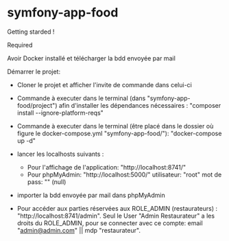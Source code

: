 # symfony-app-food

Getting starded ! 

Required

Avoir Docker installé et télécharger la bdd envoyée par mail 

Démarrer le projet: 

- Cloner le projet et afficher l'invite de commande dans celui-ci
- Commande à executer dans le terminal (dans "symfony-app-food/project") afin d'installer les dépendances nécessaires : "composer install --ignore-platform-reqs"
- Commande à executer dans le terminal (être placé dans le dossier où figure le docker-compose.yml "symfony-app-food/"): "docker-compose up -d"
- lancer les localhosts suivants : 
  - Pour l'affichage de l'application:  "http://localhost:8741/"
  - Pour phpMyAdmin: "http://localhost:5000/"
                     utilisateur: "root"
                     mot de pass: "" (null)  
                     
- importer la bdd envoyée par mail dans phpMyAdmin 
- Pour accéder aux parties réservées aux ROLE_ADMIN (restaurateurs) : "http://localhost:8741/admin". Seul le User "Admin Restaurateur" a les droits du ROLE_ADMIN, pour se connecter avec ce compte: email "admin@admin.com" || mdp "restaurateur".
